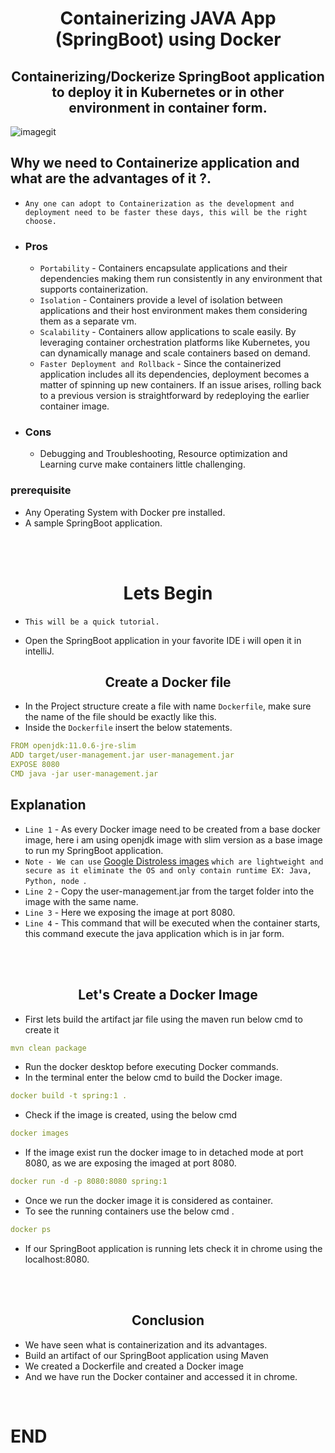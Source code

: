 <h1 align="center"> Containerizing JAVA App (SpringBoot) using Docker </h1>
<h2 align="center"> Containerizing/Dockerize SpringBoot application to deploy it in Kubernetes or in other environment in container form. </h2>

![imagegit](https://github.com/shankar439/Images/assets/70714976/71588a27-dc57-47ce-bff3-6369495088aa)

## Why we need to Containerize application and what are the advantages of it ?. 
  - `Any one can adopt to Containerization as the development and deployment need to be faster these days, this will be the right choose.`
  - ### Pros
    - `Portability` - Containers encapsulate applications and their dependencies making them run consistently in any environment that supports containerization.
    - `Isolation` - Containers provide a level of isolation between applications and their host environment makes them considering them as a separate vm.
    - `Scalability` - Containers allow applications to scale easily. By leveraging container orchestration platforms like Kubernetes, you can dynamically manage and scale containers based on demand.
    - `Faster Deployment and Rollback` - Since the containerized application includes all its dependencies, deployment becomes a matter of spinning up new containers. If an issue arises, rolling back to a previous version is straightforward by redeploying the earlier container image.
  - ### Cons
    - Debugging and Troubleshooting, Resource optimization and Learning curve make containers little challenging. 

### prerequisite
  - Any Operating System with Docker pre installed.
  - A sample SpringBoot application.

<br>
<br>



<h1 align="center">Lets Begin </h1>

- `This will be a quick tutorial.`

- Open the SpringBoot application in your favorite IDE i will open it in intelliJ.

<h2 align="center">Create a Docker file </h2>

- In the Project structure create a file with name `Dockerfile`, make sure the name of the file should be exactly like this.
- Inside the `Dockerfile` insert the below statements.

```yaml
FROM openjdk:11.0.6-jre-slim
ADD target/user-management.jar user-management.jar
EXPOSE 8080
CMD java -jar user-management.jar
```

## Explanation

- `Line 1` - As every Docker image need to be created from a base docker image, here i am using openjdk image with slim version as a base image to run my SpringBoot application.
- `Note - We can use` [Google Distroless images](https://github.com/GoogleContainerTools/distroless) `which are lightweight and secure as it eliminate the OS and only contain runtime EX: Java, Python, node `.
- `Line 2` - Copy the user-management.jar from the target folder into the image with the same name.
- `Line 3` - Here we exposing the image at port 8080.
- `Line 4` - This command that will be executed when the container starts, this command execute the java application which is in jar form.

<br>
<br>


<h2 align="center">Let's Create a Docker Image </h2>

- First lets build the artifact jar file using the maven run below cmd to create it
```yaml
mvn clean package
```


- Run the docker desktop before executing Docker commands.
- In the terminal enter the below cmd to build the Docker image.


```yaml
docker build -t spring:1 .
```

- Check if the image is created, using the below cmd
```yaml
docker images
```

- If the image exist run the docker image to in detached mode at port 8080, as we are exposing the imaged at port 8080.
```yaml
docker run -d -p 8080:8080 spring:1
```

- Once we run the docker image it is considered as container.
- To see the running containers use the below cmd .
```yaml
docker ps
```

- If our SpringBoot application is running lets check it in chrome using the localhost:8080.

<br>
<br>



<h2 align="center">Conclusion</h2>

- We have seen what is containerization and its advantages.
- Build an artifact of our SpringBoot application using Maven
- We created a Dockerfile and created a Docker image
- And we have run the Docker container and accessed it in chrome.



<br>

# END